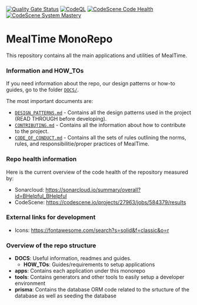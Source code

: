 [![Quality Gate Status](https://sonarcloud.io/api/project_badges/measure?project=BHelpful_BHelpful&metric=alert_status)](https://sonarcloud.io/summary/new_code?id=BHelpful_BHelpful)
[![CodeQL](https://github.com/BHelpful/BHelpful/actions/workflows/codeql-analysis.yml/badge.svg)](https://github.com/BHelpful/BHelpful/actions/workflows/codeql-analysis.yml)
[![CodeScene Code Health](https://codescene.io/projects/27963/status-badges/code-health)](https://codescene.io/projects/27963)
[![CodeScene System Mastery](https://codescene.io/projects/27963/status-badges/system-mastery)](https://codescene.io/projects/27963)

# MealTime MonoRepo

This repository contains all the main applications and utilities of MealTime.

### Information and HOW_TOs

If you need information about the repo, our design patterns or how-to guides, go to the folder [`DOCS/`](https://github.com/BHelpful/BHelpful/tree/master/DOCS/).

The most important documents are:

- [`DESIGN_PATTERNS.md`](https://github.com/BHelpful/MealTime/blob/master/DOCS/DESIGN_PATTERNS.md) - Contains all the design patterns used in the project (READ THROUGH before developing).
- [`CONTRIBUTING.md`](https://github.com/BHelpful/MealTime/blob/master/DOCS/CONTRIBUTING.md) - Contains all the information about how to contribute to the project.
- [`CODE_OF_CONDUCT.md`](https://github.com/BHelpful/MealTime/blob/master/DOCS/CODE_OF_CONDUCT.md) - Contains all the sets of rules outlining the norms, rules, and responsibilitie/proper practices of MealTime.


### Repo health information

Here is the current overview of the code health of the repository measured by:

- Sonarcloud: https://sonarcloud.io/summary/overall?id=BHelpful_BHelpful
- CodeScene: https://codescene.io/projects/27963/jobs/584379/results

### External links for development
-	Icons: https://fontawesome.com/search?s=solid&f=classic&o=r

### Overview of the repo structure

- **DOCS**: Useful information, readmes and guides.
  - **HOW_TOs**: Guides/requirements to setup applications
- **apps**: Contains each application under this monorepo
- **tools**: Contains generators and other tools to easily setup a developer environment
- **prisma**: Contains the database ORM code related to the srtucture of the database as well as seeding the database

